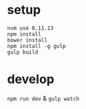 # setup
```
nvm use 0.11.13
npm install
bower install
npm install -g gulp
gulp build
```

# develop
``` npm run dev ``` & ``` gulp watch ```
